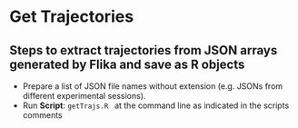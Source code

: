 # Get Trajectories

## Steps to extract trajectories from JSON arrays generated by Flika and save as R objects

- Prepare a list of JSON file names without extension (e.g. JSONs from different experimental sessions).
- Run **Script**: `getTrajs.R ` at the command line as indicated in the scripts comments

